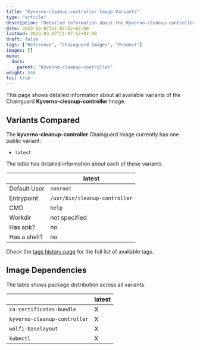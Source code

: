 ```yaml
---
title: "Kyverno-cleanup-controller Image Variants"
type: "article"
description: "Detailed information about the Kyverno-cleanup-controllerChainguard Image variants"
date: 2023-03-07T11:07:52+02:00
lastmod: 2023-03-07T11:07:52+02:00
draft: false
tags: ["Reference", "Chainguard Images", "Product"]
images: []
menu:
  docs:
    parent: "Kyverno-cleanup-controller"
weight: 550
toc: true
---
```


This page shows detailed information about all available variants of the Chainguard **Kyverno-cleanup-controller** Image.

## Variants Compared
The **kyverno-cleanup-controller** Chainguard Image currently has one public variant: 

- `latest`

The table has detailed information about each of these variants.

|              | latest                        |
|--------------|-------------------------------|
| Default User | `nonroot`                     |
| Entrypoint   | `/usr/bin/cleanup-controller` |
| CMD          | `help`                        |
| Workdir      | not specified                 |
| Has apk?     | no                            |
| Has a shell? | no                            |

Check the [tags history page](/chainguard/chainguard-images/reference/kyverno-cleanup-controller/tags_history/) for the full list of available tags.
## Image Dependencies
The table shows package distribution across all variants.

|                              | latest |
|------------------------------|--------|
| `ca-certificates-bundle`     | X      |
| `kyverno-cleanup-controller` | X      |
| `wolfi-baselayout`           | X      |
| `kubectl`                    | X      |
